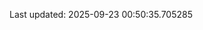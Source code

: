 <!-- lastfm -->
<p align="center"></p>

<!--START_SECTION:last-updated-->
Last updated: 2025-09-23 00:50:35.705285
<!--END_SECTION:last-updated-->